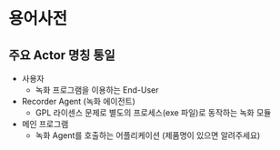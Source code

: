 # 용어사전


## 주요 Actor 명칭 통일
* 사용자
  * 녹화 프로그램을 이용하는 End-User
* Recorder Agent (녹화 에이전트)
  * GPL 라이센스 문제로 별도의 프로세스(exe 파일)로 동작하는 녹화 모듈
* 메인 프로그램
  * 녹화 Agent를 호출하는 어플리케이션 (제품명이 있으면 알려주세요)

